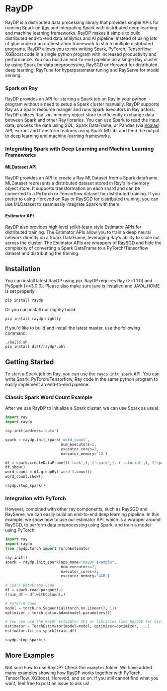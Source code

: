 # RayDP

RayDP is a distributed data processing library that provides simple APIs for running Spark on [Ray](https://github.com/ray-project/ray) and integrating Spark with distributed deep learning and machine learning frameworks. RayDP makes it simple to build distributed end-to-end data analytics and AI pipeline. Instead of using lots of glue code or an orchestration framework to stitch multiple distributed programs, RayDP allows you to mix writing Spark, PyTorch, Tensorflow, XGBoost code in a single python program with increased productivity and performance. You can build an end-to-end pipeline on a single Ray cluster by using Spark for data preprocessing, RaySGD or Horovod for distributed deep learning, RayTune for hyperparameter tuning and RayServe for model serving.

### Spark on Ray

RayDP provides an API for starting a Spark job on Ray in your python program without a need to setup a Spark cluster manually. RayDP supports Ray as a Spark resource manger and runs Spark executors in Ray actors. RayDP utilizes Ray's in-memory object store to efficiently exchange data between Spark and other Ray libraries. You can use Spark to read the input data, process the data using SQL, Spark DataFrame, or Pandas (via [Koalas](https://github.com/databricks/koalas)) API, extract and transform features using Spark MLLib, and feed the output to deep learning and machine learning frameworks.

### Integrating Spark with Deep Learning and Machine Learning Frameworks

#### MLDataset API
RayDP provides an API to create a Ray MLDataset from a Spark dataframe. MLDataset represents a distributed dataset stored in Ray's in-memory object store. It supports transformation on each shard and can be converted to a PyTorch or Tensorflow dataset for distributed training. If you prefer to using Horovod on Ray or RaySGD for distributed training, you can use MLDataset to seamlessly integrate Spark with them.

#### Estimator API
RayDP also provides high level scikit-learn style Estimator APIs for distributed training. The Estimator APIs allow you to train a deep neural network directly on a Spark DataFrame, leveraging Ray’s ability to scale out across the cluster. The Estimator APIs are wrappers of RaySGD and hide the complexity of converting a Spark DataFrame to a PyTorch/Tensorflow dataset and distributing the training.

## Installation


You can install latest RayDP using pip. RayDP requires Ray (>=1.1.0) and PySpark (>=3.0.0). Please also make sure java is installed and JAVA_HOME is set properly.
```shell
pip install raydp
```

Or you can install our nightly build:
```shell
pip install raydp-nightly
```

If you'd like to build and install the latest master, use the following command:

```shell
./build.sh
pip install dist/raydp*.whl
```

## Getting Started
To start a Spark job on Ray, you can use the `raydp.init_spark` API. You can write Spark, PyTorch/Tensorflow, Ray code in the same python program to easily implement an end-to-end pipeline.

### Classic Spark Word Count Example
After we use RayDP to initialize a Spark cluster, we can use Spark as usual. 
```python
import ray
import raydp

ray.init(address='auto')

spark = raydp.init_spark('word_count',
                         num_executors=2,
                         executor_cores=2,
                         executor_memory='1G')

df = spark.createDataFrame([('look',), ('spark',), ('tutorial',), ('spark',), ('look', ), ('python', )], ['word'])
df.show()
word_count = df.groupBy('word').count()
word_count.show()

raydp.stop_spark()
```

### Integration with PyTorch
However, combined with other ray components, such as RaySGD and RayServe, we can easily build an end-to-end deep learning pipeline. In this example. we show how to use our estimator API, which is a wrapper around RaySGD, to perform data preprocessing using Spark, and train a model using PyTorch.
```python
import ray
import raydp
from raydp.torch import TorchEstimator

ray.init()
spark = raydp.init_spark(app_name="RayDP example",
                         num_executors=2,
                         executor_cores=2,
                         executor_memory="4GB")
                         
# Spark DataFrame Code 
df = spark.read.parquet(…) 
train_df = df.withColumn(…)

# PyTorch Code 
model = torch.nn.Sequential(torch.nn.Linear(2, 1)) 
optimizer = torch.optim.Adam(model.parameters())

# You can use the RayDP Estimator API or libraries like RaySGD for distributed training.
estimator = TorchEstimator(model=model, optimizer=optimizer, ...) 
estimator.fit_on_spark(train_df)

raydp.stop_spark()
```
## More Examples
Not sure how to use RayDP? Check the `examples` folder. We have added many examples showing how RayDP works together with PyTorch, TensorFlow, XGBoost, Horovod, and so on. If you still cannot find what you want, feel free to post an issue to ask us!
